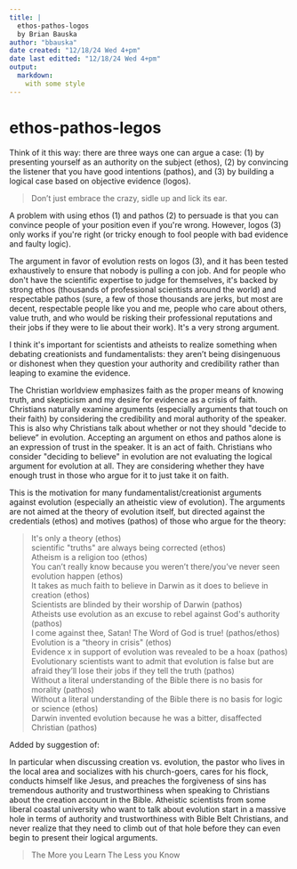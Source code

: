 ```yaml
---
title: |
  ethos-pathos-logos
  by Brian Bauska
author: "bbauska"
date created: "12/18/24 Wed 4+pm"
date last editted: "12/18/24 Wed 4+pm"
output: 
  markdown:
    with some style
---
```

# ethos-pathos-legos

<p>Think of it this way: there are three ways one can argue a case: (1) by presenting 
yourself as an authority on the subject (ethos), (2) by convincing the listener that 
you have good intentions (pathos), and (3) by building a logical case based on 
objective evidence (logos).</p>

<blockquote>
Don’t just embrace the crazy,
sidle up and lick its ear.
</blockquote>

<p>A problem with using ethos (1) and pathos (2) to persuade is that you can convince people 
of your position even if you're wrong. However, logos (3) only works if you're right (or 
tricky enough to fool people with bad evidence and faulty logic).</p>

<p>The argument in favor of evolution rests on logos (3), and it has been tested exhaustively 
to ensure that nobody is pulling a con job. And for people who don't have the scientific 
expertise to judge for themselves, it's backed by strong ethos (thousands of professional 
scientists around the  world) and respectable pathos (sure, a few of those thousands are 
jerks, but most are decent, respectable people like you and me, people who care about others, 
value truth, and who would be risking their professional reputations and their jobs if they 
were to lie about their work). It's a very strong argument.</p>

<p>I think it's important for scientists and atheists to realize something when debating 
creationists and fundamentalists: they aren’t being disingenuous or dishonest when they 
question your authority and credibility rather than leaping to examine the evidence.</p>

<p>The Christian worldview emphasizes faith as the proper means of knowing truth, and 
skepticism and my desire for evidence as a crisis of faith. Christians naturally examine 
arguments (especially arguments that touch on their faith) by considering the credibility 
and moral authority of the speaker. This is also why Christians talk about whether or not 
they should "decide to believe” in evolution. Accepting an argument on ethos and pathos 
alone is an expression of trust in the speaker. It is an act of faith. Christians who 
consider "deciding to believe" in evolution are not evaluating the logical argument for 
evolution at all. They are considering whether they have enough trust in those who argue 
for it to just take it on faith.</p>

<p>This is the motivation for many fundamentalist/creationist arguments against evolution 
(especially an atheistic view of evolution). The arguments are not aimed at the theory of 
evolution itself, but directed against the credentials (ethos) and motives (pathos) of 
those who argue for the theory:</p>

<blockquote>
It's only a theory (ethos)<br>
scientific "truths" are always being corrected (ethos)<br>
Atheism is a religion too (ethos)<br>
You can’t really know because you weren’t there/you’ve never seen evolution happen (ethos)<br>
It takes as much faith to believe in Darwin as it does to believe in creation (ethos)<br>
Scientists are blinded by their worship of Darwin (pathos)<br>
Atheists use evolution as an excuse to rebel against God's authority (pathos)<br>
I come against thee, Satan! The Word of God is true! (pathos/ethos)<br>
Evolution is a “theory in crisis" (ethos)<br>
Evidence x in support of evolution was revealed to be a hoax (pathos)<br>
Evolutionary scientists want to admit that evolution is false but are afraid they’ll lose 
their jobs if they tell the truth (pathos)<br>
Without a literal understanding of the Bible there is no basis for morality (pathos)<br>
Without a literal understanding of the Bible there is no basis for logic or science (ethos)<br>
Darwin invented evolution because he was a bitter, disaffected Christian (pathos)
</blockquote>

<p>Added by suggestion of:</p>
<p>In particular when discussing creation vs. evolution, the pastor who lives in the local 
area and socializes with his church-goers, cares for his flock, conducts himself like 
Jesus, and preaches the forgiveness of sins has tremendous authority and trustworthiness 
when speaking to Christians about the creation account in the Bible. Atheistic scientists 
from some liberal coastal university who want to talk about evolution start in a massive 
hole in terms of authority and trustworthiness with Bible Belt Christians, and never realize 
that they need to climb out of that hole before they can even begin to present their logical 
arguments.</p>

<blockquote>
The More you Learn
The Less you Know
</blockquote>
